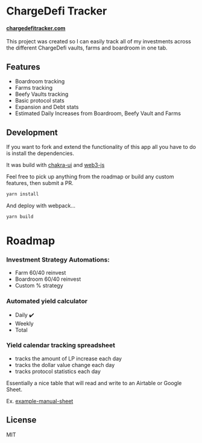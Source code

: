 # ChargeDefi Tracker
#### [chargedefitracker.com](https://chargedefitracker.com/)

This project was created so I can easily track all of my investments across the different ChargeDefi vaults, farms and boardroom in one tab.

## Features
- Boardroom tracking
- Farms tracking
- Beefy Vaults tracking
- Basic protocol stats
- Expansion and Debt stats
- Estimated Daily Increases from Boardroom, Beefy Vault and Farms

## Development
If you want to fork and extend the functionality of this app all you have to do is install the dependencies.

It was build with [chakra-ui](https://github.com/chakra-ui/chakra-ui) and [web3-js](https://github.com/ChainSafe/web3.js)


Feel free to pick up anything from the roadmap or build any custom features, then submit a PR.
```sh
yarn install
```

And deploy with webpack...

```sh
yarn build
```

# Roadmap
### Investment Strategy Automations:
- Farm 60/40 reinvest
- Boardroom 60/40 reinvest
- Custom % strategy
### Automated yield calculator
- Daily ✔️
- Weekly
- Total 
### Yield calendar tracking spreadsheet
- tracks the amount of LP increase each day
- tracks the dollar value change each day
- tracks protocol statistics each day

Essentially a nice table that will read and write to an Airtable or Google Sheet.

Ex. [example-manual-sheet](https://docs.google.com/spreadsheets/d/1zY-Jl4OWFvvKTSKNBZrfzOFRvNyIlThyaMMafctOkSg/edit#gid=0)

## License
MIT
